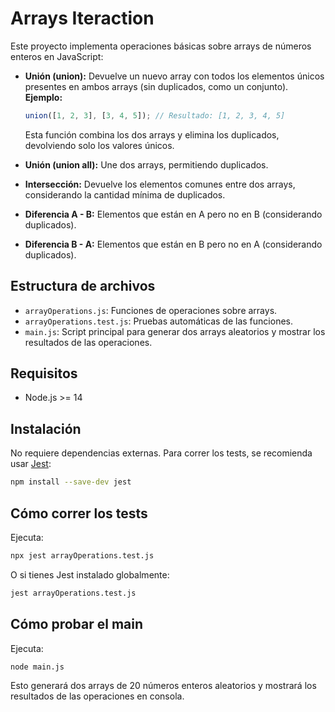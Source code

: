 # Arrays Iteraction

Este proyecto implementa operaciones básicas sobre arrays de números enteros en JavaScript:
- **Unión (union):** Devuelve un nuevo array con todos los elementos únicos presentes en ambos arrays (sin duplicados, como un conjunto).  
  **Ejemplo:**  
  ```js
  union([1, 2, 3], [3, 4, 5]); // Resultado: [1, 2, 3, 4, 5]
  ```
  Esta función combina los dos arrays y elimina los duplicados, devolviendo solo los valores únicos.

- **Unión (union all):** Une dos arrays, permitiendo duplicados.
- **Intersección:** Devuelve los elementos comunes entre dos arrays, considerando la cantidad mínima de duplicados.
- **Diferencia A - B:** Elementos que están en A pero no en B (considerando duplicados).
- **Diferencia B - A:** Elementos que están en B pero no en A (considerando duplicados).

## Estructura de archivos

- `arrayOperations.js`: Funciones de operaciones sobre arrays.
- `arrayOperations.test.js`: Pruebas automáticas de las funciones.
- `main.js`: Script principal para generar dos arrays aleatorios y mostrar los resultados de las operaciones.

## Requisitos

- Node.js >= 14

## Instalación

No requiere dependencias externas. Para correr los tests, se recomienda usar [Jest](https://jestjs.io/):

```bash
npm install --save-dev jest
```

## Cómo correr los tests

Ejecuta:

```bash
npx jest arrayOperations.test.js
```

O si tienes Jest instalado globalmente:

```bash
jest arrayOperations.test.js
```

## Cómo probar el main

Ejecuta:

```bash
node main.js
```

Esto generará dos arrays de 20 números enteros aleatorios y mostrará los resultados de las operaciones en consola. 